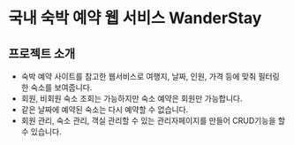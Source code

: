 # 국내 숙박 예약 웹 서비스 WanderStay

## 프로젝트 소개

- 숙박 예약 사이트를 참고한 웹서비스로 여행지, 날짜, 인원, 가격 등에 맞춰 필터링한 숙소를 보여줍니다.
- 회원, 비회원 숙소 조회는 가능하지만 숙소 예약은 회원만 가능합니다.
- 같은 날짜에 예약된 숙소는 다시 예약할 수 없습니다.
- 회원 관리, 숙소 관리, 객실 관리할 수 있는 관리자페이지를 만들어 CRUD기능을 할 수 있습니다.
